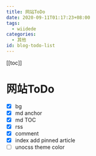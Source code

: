 ```yaml
---
title: 网站ToDo
date: 2020-09-11T01:17:23+08:00
tags:
  - wiidede
categories:
  - 其他
id: blog-todo-list
---
```


[[toc]]

# 网站ToDo

- [x] bg
- [x] md anchor
- [x] md TOC
- [x] rss
- [x] comment
- [x] index add pinned article
- [ ] unocss theme color

